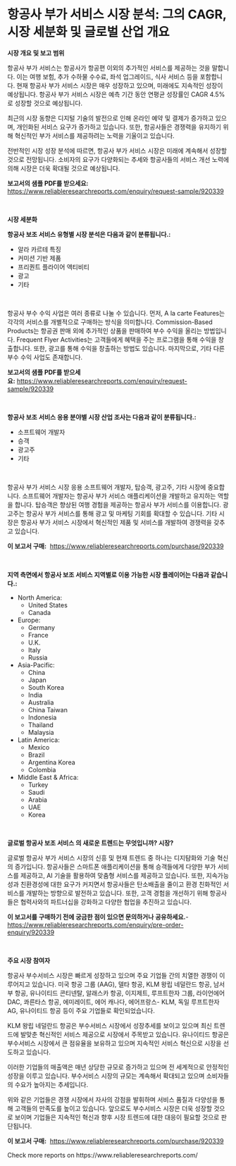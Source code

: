 <p><h1>항공사 부가 서비스 시장 분석: 그의 CAGR, 시장 세분화 및 글로벌 산업 개요</h1></p><p><strong>시장 개요 및 보고 범위</strong></p>
<p><p>항공사 부가 서비스는 항공사가 항공편 이외의 추가적인 서비스를 제공하는 것을 말합니다. 이는 여행 보험, 추가 수하물 수수료, 좌석 업그레이드, 식사 서비스 등을 포함합니다. 현재 항공사 부가 서비스 시장은 매우 성장하고 있으며, 미래에도 지속적인 성장이 예상됩니다. 항공사 부가 서비스 시장은 예측 기간 동안 연평균 성장률인 CAGR 4.5%로 성장할 것으로 예상됩니다.</p><p>최근의 시장 동향은 디지털 기술의 발전으로 인해 온라인 예약 및 결제가 증가하고 있으며, 개인화된 서비스 요구가 증가하고 있습니다. 또한, 항공사들은 경쟁력을 유지하기 위해 혁신적인 부가 서비스를 제공하려는 노력을 기울이고 있습니다.</p><p>전반적인 시장 성장 분석에 따르면, 항공사 부가 서비스 시장은 미래에 계속해서 성장할 것으로 전망됩니다. 소비자의 요구가 다양화되는 추세와 항공사들의 서비스 개선 노력에 의해 시장은 더욱 확대될 것으로 예상됩니다.</p></p>
<p><strong>보고서의 샘플 PDF를 받으세요:</strong> <a href="https://www.reliableresearchreports.com/enquiry/request-sample/920339">https://www.reliableresearchreports.com/enquiry/request-sample/920339</a></p>
<p>&nbsp;</p>
<p><strong>시장 세분화</strong></p>
<p><strong>항공사 보조 서비스 유형별 시장 분석은 다음과 같이 분류됩니다.:</strong></p>
<p><ul><li>알라 카르테 특징</li><li>커미션 기반 제품</li><li>프리퀀트 플라이어 액티비티</li><li>광고</li><li>기타</li></ul></p>
<p>&nbsp;</p>
<p><p>항공사 부수 수익 사업은 여러 종류로 나눌 수 있습니다. 먼저, A la carte Features는 각각의 서비스를 개별적으로 구매하는 방식을 의미합니다. Commission-Based Products는 항공권 판매 외에 추가적인 상품을 판매하여 부수 수익을 올리는 방법입니다. Frequent Flyer Activities는 고객들에게 혜택을 주는 프로그램을 통해 수익을 창출합니다. 또한, 광고를 통해 수익을 창출하는 방법도 있습니다. 마지막으로, 기타 다른 부수 수익 사업도 존재합니다.</p></p>
<p><strong>보고서의 샘플 PDF를 받으세요:</strong>&nbsp;<a href="https://www.reliableresearchreports.com/enquiry/request-sample/920339">https://www.reliableresearchreports.com/enquiry/request-sample/920339</a></p>
<p>&nbsp;</p>
<p><strong> 항공사 보조 서비스 응용 분야별 시장 산업 조사는 다음과 같이 분류됩니다.:</strong></p>
<p><ul><li>소프트웨어 개발자</li><li>승객</li><li>광고주</li><li>기타</li></ul></p>
<p>&nbsp;</p>
<p><p>항공사 부가 서비스 시장 응용 소프트웨어 개발자, 탑승객, 광고주, 기타 시장에 중요합니다. 소프트웨어 개발자는 항공사 부가 서비스 애플리케이션을 개발하고 유지하는 역할을 합니다. 탑승객은 향상된 여행 경험을 제공하는 항공사 부가 서비스를 이용합니다. 광고주는 항공사 부가 서비스를 통해 광고 및 마케팅 기회를 확대할 수 있습니다. 기타 시장은 항공사 부가 서비스 시장에서 혁신적인 제품 및 서비스를 개발하여 경쟁력을 갖추고 있습니다.</p></p>
<p><strong>이 보고서 구매:</strong>&nbsp; <a href="https://www.reliableresearchreports.com/purchase/920339">https://www.reliableresearchreports.com/purchase/920339</a></p>
<p>&nbsp;</p>
<p><strong>지역 측면에서 항공사 보조 서비스 지역별로 이용 가능한 시장 플레이어는 다음과 같습니다.:</strong></p>
<p><ul>
    <li>
        North America:
        <ul>
            <li>United States</li>
            <li>Canada</li>
        </ul>
    </li>
    <li>
        Europe:
        <ul>
            <li>Germany</li>
            <li>France</li>
            <li>U.K.</li>
            <li>Italy</li>
            <li>Russia</li>
        </ul>
    </li>
    <li>
        Asia-Pacific:
        <ul>
            <li>China</li>
            <li>Japan</li>
            <li>South Korea</li>
            <li>India</li>
            <li>Australia</li>
            <li>China Taiwan</li>
            <li>Indonesia</li>
            <li>Thailand</li>
            <li>Malaysia</li>
        </ul>
    </li>
    <li>
        Latin America:
        <ul>
            <li>Mexico</li>
            <li>Brazil</li>
            <li>Argentina Korea</li>
            <li>Colombia</li>
        </ul>
    </li>
    <li>
        Middle East & Africa:
        <ul>
            <li>Turkey</li>
            <li>Saudi</li>
            <li>Arabia</li>
            <li>UAE</li>
            <li>Korea</li>
        </ul>
    </li>
    </ul></p>
<p>&nbsp;</p>
<p><strong>글로벌 항공사 보조 서비스 의 새로운 트렌드는 무엇입니까? 시장?</strong></p>
<p><p>글로벌 항공사 부가 서비스 시장의 신흥 및 현재 트렌드 중 하나는 디지턈화와 기술 혁신의 증가입니다. 항공사들은 스마트폰 애플리케이션을 통해 승객들에게 다양한 부가 서비스를 제공하고, AI 기술을 활용하여 맞춤형 서비스를 제공하고 있습니다. 또한, 지속가능성과 친환경성에 대한 요구가 커지면서 항공사들은 탄소배출을 줄이고 환경 친화적인 서비스를 개발하는 방향으로 발전하고 있습니다. 또한, 고객 경험을 개선하기 위해 항공사들은 협력사와의 파트너십을 강화하고 다양한 협업을 추진하고 있습니다.</p></p>
<p><strong>이 보고서를 구매하기 전에 궁금한 점이 있으면 문의하거나 공유하세요.</strong>- <a href="https://www.reliableresearchreports.com/enquiry/pre-order-enquiry/920339">https://www.reliableresearchreports.com/enquiry/pre-order-enquiry/920339</a></p>
<p>&nbsp;</p>
<p><strong>주요 시장 참여자</strong></p>
<p><p>항공사 부수서비스 시장은 빠르게 성장하고 있으며 주요 기업들 간의 치열한 경쟁이 이루어지고 있습니다. 미국 항공 그룹 (AAG), 델타 항공, KLM 왕립 네덜란드 항공, 남서부 항공, 유나이티드 콘티넨탈, 알래스카 항공, 이지제트, 루프트한자 그룹, 라이언에어 DAC, 콰른타스 항공, 에미레이트, 에어 캐나다, 에어프랑스- KLM, 독일 루프트한자 AG, 유나이티드 항공 등이 주요 기업들로 확인되었습니다.</p><p>KLM 왕립 네덜란드 항공은 부수서비스 시장에서 성장추세를 보이고 있으며 최신 트렌드에 발맞춘 혁신적인 서비스 제공으로 시장에서 주목받고 있습니다. 유나이티드 항공은 부수서비스 시장에서 큰 점유율을 보유하고 있으며 지속적인 서비스 혁신으로 시장을 선도하고 있습니다.</p><p>이러한 기업들의 매출액은 매년 상당한 규모로 증가하고 있으며 전 세계적으로 안정적인 성장을 이루고 있습니다. 부수서비스 시장의 규모는 계속해서 확대되고 있으며 소비자들의 수요가 높아지는 추세입니다.</p><p>위와 같은 기업들은 경쟁 시장에서 자사의 강점을 발휘하며 서비스 품질과 다양성을 통해 고객들의 만족도를 높이고 있습니다. 앞으로도 부수서비스 시장은 더욱 성장할 것으로 보이며 기업들은 지속적인 혁신과 향후 시장 트렌드에 대한 대응이 필요할 것으로 판단됩니다.</p></p>
<p><strong>이 보고서 구매:</strong>&nbsp;&nbsp;<a href="https://www.reliableresearchreports.com/purchase/920339">https://www.reliableresearchreports.com/purchase/920339</a></p>
<p>Check more reports on https://www.reliableresearchreports.com/</p>
